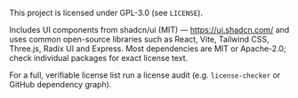 This project is licensed under GPL-3.0 (see `LICENSE`).

Includes UI components from shadcn/ui (MIT) — https://ui.shadcn.com/ and uses common open-source libraries such as React, Vite, Tailwind CSS, Three.js, Radix UI and Express. Most dependencies are MIT or Apache-2.0; check individual packages for exact license text.

For a full, verifiable license list run a license audit (e.g. `license-checker` or GitHub dependency graph).
